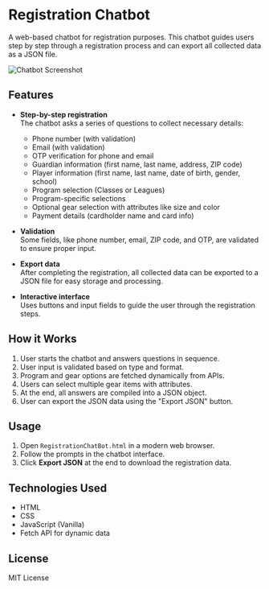 # Registration Chatbot

A web-based chatbot for registration purposes. This chatbot guides users step by step through a registration process and can export all collected data as a JSON file.

![Chatbot Screenshot](https://github.com/user-attachments/assets/a8cab3d0-5501-4a18-8529-9d6e8a4945a4)

## Features

- **Step-by-step registration**  
  The chatbot asks a series of questions to collect necessary details:
  - Phone number (with validation)
  - Email (with validation)
  - OTP verification for phone and email
  - Guardian information (first name, last name, address, ZIP code)
  - Player information (first name, last name, date of birth, gender, school)
  - Program selection (Classes or Leagues)
  - Program-specific selections
  - Optional gear selection with attributes like size and color
  - Payment details (cardholder name and card info)

- **Validation**  
  Some fields, like phone number, email, ZIP code, and OTP, are validated to ensure proper input.

- **Export data**  
  After completing the registration, all collected data can be exported to a JSON file for easy storage and processing.

- **Interactive interface**  
  Uses buttons and input fields to guide the user through the registration steps.

## How it Works

1. User starts the chatbot and answers questions in sequence.  
2. User input is validated based on type and format.  
3. Program and gear options are fetched dynamically from APIs.  
4. Users can select multiple gear items with attributes.  
5. At the end, all answers are compiled into a JSON object.  
6. User can export the JSON data using the "Export JSON" button.

## Usage

1. Open `RegistrationChatBot.html` in a modern web browser.  
2. Follow the prompts in the chatbot interface.  
3. Click **Export JSON** at the end to download the registration data.

## Technologies Used

- HTML
- CSS
- JavaScript (Vanilla)
- Fetch API for dynamic data

## License

MIT License
